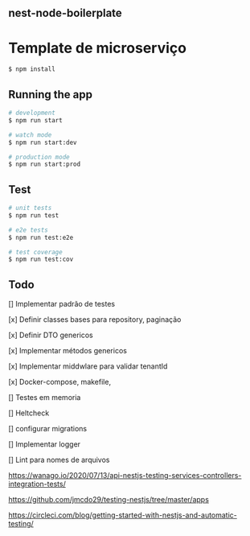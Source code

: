 ## nest-node-boilerplate

# Template de microserviço

```bash
$ npm install
```

## Running the app

```bash
# development
$ npm run start

# watch mode
$ npm run start:dev

# production mode
$ npm run start:prod
```

## Test

```bash
# unit tests
$ npm run test

# e2e tests
$ npm run test:e2e

# test coverage
$ npm run test:cov
```

## Todo

[] Implementar padrão de testes

[x] Definir classes bases para repository, paginação

[x] Definir DTO genericos

[x] Implementar métodos genericos

[x] Implementar middwlare para validar tenantId

[x] Docker-compose, makefile,

[] Testes em memoria

[] Heltcheck

[] configurar migrations

[] Implementar logger

[] Lint para nomes de arquivos

https://wanago.io/2020/07/13/api-nestjs-testing-services-controllers-integration-tests/

https://github.com/jmcdo29/testing-nestjs/tree/master/apps

https://circleci.com/blog/getting-started-with-nestjs-and-automatic-testing/

